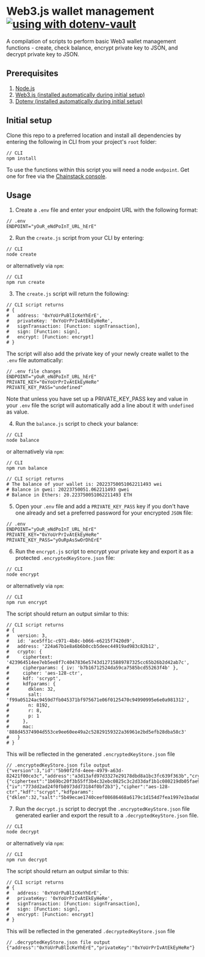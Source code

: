 # Web3.js wallet management [![using with dotenv-vault](https://badge.dotenv.org/using.svg?r=1)](https://www.dotenv.org/r/github.com/motdotla/dotenv?r=1)

A compilation of scripts to perform basic Web3 wallet management functions - create, check balance, encrypt private key to JSON, and decrypt private key to JSON.

## Prerequisites

1. [Node.js](https://nodejs.org/en/)
2. [Web3.js (installed automatically during initial setup)](https://github.com/web3/web3.js)
3. [Dotenv (installed automatically during initial setup)](https://github.com/motdotla/dotenv)

## Initial setup

Clone this repo to a preferred location and install all dependencies by entering the following in CLI from your project's `root` folder:

```shell
// CLI
npm install
```

To use the functions within this script you will need a node `endpoint`. Get one for free via the [Chainstack console](https://console.chainstack.com/).

## Usage

1. Create a `.env` file and enter your endpoint URL with the following format:

```shell
// .env
ENDPOINT="yOuR_eNdPoInT_URL_hErE"
```

2. Run the `create.js` script from your CLI by entering:

```shell
// CLI
node create
```

or alternatively via `npm`:

```shell
// CLI
npm run create
```

3. The `create.js` script will return the following:

```shell
// CLI script returns
# {
#   address: '0xYoUrPuBlIcKeYhErE',
#   privateKey: '0xYoUrPrIvAtEkEyHeRe',
#   signTransaction: [Function: signTransaction],
#   sign: [Function: sign],
#   encrypt: [Function: encrypt]
# }
```

The script will also add the private key of your newly create wallet to the `.env` file automatically:

```shell
// .env file changes
ENDPOINT="yOuR_eNdPoInT_URL_hErE"
PRIVATE_KEY="0xYoUrPrIvAtEkEyHeRe"
PRIVATE_KEY_PASS="undefined"
```

Note that unless you have set up a PRIVATE_KEY_PASS key and value in your `.env` file the script will automatically add a line about it with `undefined` as value.

4. Run the `balance.js` script to check your balance:

```shell
// CLI
node balance
```

or alternatively via `npm`:

```shell
// CLI
npm run balance
```

```shell
// CLI script returns
# The balance of your wallet is: 20223750051062211493 wei
# Balance in gwei: 20223750051.062211493 gwei
# Balance in Ethers: 20.223750051062211493 ETH
```

5. Open your `.env` file and add a `PRIVATE_KEY_PASS` key if you don't have one already and set a preferred password for your encrypted `JSON` file:

```shell
// .env
ENDPOINT="yOuR_eNdPoInT_URL_hErE"
PRIVATE_KEY="0xYoUrPrIvAtEkEyHeRe"
PRIVATE_KEY_PASS="yOuRpAsSwOrDhErE"
```

6. Run the `encrypt.js` script to encrypt your private key and export it as a protected `.encryptedKeyStore.json` file:

```shell
// CLI
node encrypt
```

or alternatively via `npm`:

```shell
// CLI
npm run encrypt
```

The script should return an output similar to this:

```shell
// CLI script returns
# {
#   version: 3,
#   id: 'ace5ff1c-c971-4b8c-b066-e6215f7420d9',
#   address: '224a67b1e8a6b6b0ccb5deec44919ad983c82b12',
#   crypto: {
#     ciphertext: '423964514ee7eb5ee8f7c4047836e5743d12715889787325cc65b26b2d42ab7c',
#     cipherparams: { iv: 'b7b16712524da59ca7585bcd55263f4b' },
#     cipher: 'aes-128-ctr',
#     kdf: 'scrypt',
#     kdfparams: {
#       dklen: 32,
#       salt: 'f99a05124ac9459d7fb045371bf975671e06f0125470c94990995e6e0a981312',
#       n: 8192,
#       r: 8,
#       p: 1
#     },
#     mac: '888d45374904d553ce9ee60ee49a2c52829159322a36961e2bd5efb28dba58c3'
#   }
# }

```

This will be reflected in the generated `.encryptedKeyStore.json` file

```shell
// .encryptedKeyStore.json file output
{"version":3,"id":"5b90f2fd-4eee-4979-a63d-82421f00ce3c","address":"a3d13afd97d3327e29178dbd8a1bc3fc639f363b","crypto":{"ciphertext":"1b69bc20f3b55ff3b4c32ebc0825c3c2d33daf1b1c080219db05fae9d806a0e6","cipherparams":{"iv":"773dd2ad24f0fb8973dd73184f0bf2b3"},"cipher":"aes-128-ctr","kdf":"scrypt","kdfparams":{"dklen":32,"salt":"5b49ecae1740ceef08686468a6179c1d154d7fea1997e1bada81050096cb042a","n":8192,"r":8,"p":1},"mac":"8a6f36122eec78348be94fa1352ecf28be0f875b92d64924e3708b34f2440114"}}
```

7. Run the `decrypt.js` script to decrypt the `.encryptedKeyStore.json` file generated earlier and export the result to a `.decryptedKeyStore.json` file.

```shell
// CLI
node decrypt
```

or alternatively via `npm`:

```shell
// CLI
npm run decrypt
```

The script should return an output similar to this:

```shell
// CLI script returns
# {
#   address: '0xYoUrPuBlIcKeYhErE',
#   privateKey: '0xYoUrPrIvAtEkEyHeRe',
#   signTransaction: [Function: signTransaction],
#   sign: [Function: sign],
#   encrypt: [Function: encrypt]
# }
```

This will be reflected in the generated `.decryptedKeyStore.json` file

```shell
// .decryptedKeyStore.json file output
{"address":"0xYoUrPuBlIcKeYhErE","privateKey":"0xYoUrPrIvAtEkEyHeRe"}
```
